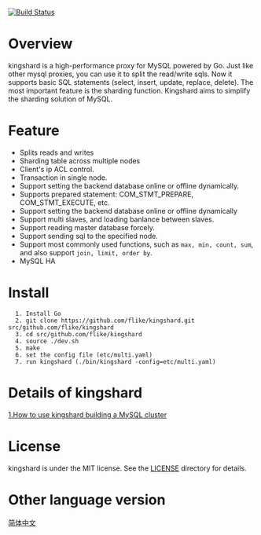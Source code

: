 [![Build Status](https://travis-ci.org/flike/kingshard.svg?branch=master)](https://travis-ci.org/flike/kingshard)

# Overview
kingshard is a high-performance proxy for MySQL powered by Go. Just like other mysql proxies, you can use it to split the read/write sqls. Now it supports basic SQL statements (select, insert, update, replace, delete). The most important feature is the sharding function. Kingshard aims to simplify the sharding solution of MySQL.

# Feature
- Splits reads and writes
- Sharding table across multiple nodes
- Client's ip ACL control.
- Transaction in single node.
- Support setting the backend database online or offline dynamically.
- Supports prepared statement: COM_STMT_PREPARE, COM_STMT_EXECUTE, etc.
- Support setting the backend database online or offline dynamically
- Support multi slaves, and loading banlance between slaves.
- Support reading master database forcely.
- Support sending sql to the specified node.
- Support most commonly used functions, such as `max, min, count, sum`, and also support `join, limit, order by`. 
- MySQL HA

# Install
```
  1. Install Go
  2. git clone https://github.com/flike/kingshard.git src/github.com/flike/kingshard
  3. cd src/github.com/flike/kingshard
  4. source ./dev.sh
  5. make
  6. set the config file (etc/multi.yaml)
  7. run kingshard (./bin/kingshard -config=etc/multi.yaml)
```
	
# Details of kingshard

[1.How to use kingshard building a MySQL cluster](./doc/KingDoc/how_to_use_kingshard_EN.md)

# License

kingshard is under the MIT license. See the [LICENSE](./doc/License) directory for details.

# Other language version

[简体中文](README_ZH.md)
